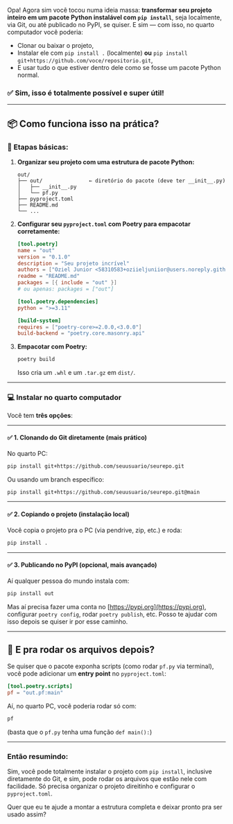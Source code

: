 Opa! Agora sim você tocou numa ideia massa: **transformar seu projeto inteiro em um pacote Python instalável com `pip install`**, seja localmente, via Git, ou até publicado no PyPI, se quiser. E sim — com isso, no quarto computador você poderia:

- Clonar ou baixar o projeto,
- Instalar ele com `pip install .` (localmente) **ou** `pip install git+https://github.com/voce/repositorio.git`,
- E usar tudo o que estiver dentro dele como se fosse um pacote Python normal.

### ✅ Sim, isso é totalmente possível e super útil!

---

## 📦 Como funciona isso na prática?

### 🔧 Etapas básicas:

1. **Organizar seu projeto com uma estrutura de pacote Python:**

   ```
   out/
   ├── out/               ← diretório do pacote (deve ter __init__.py)
   │   ├── __init__.py
   │   └── pf.py
   ├── pyproject.toml
   ├── README.md
   └── ...
   ```

2. **Configurar seu `pyproject.toml` com Poetry para empacotar corretamente:**

   ```toml
   [tool.poetry]
   name = "out"
   version = "0.1.0"
   description = "Seu projeto incrível"
   authors = ["Oziel Junior <58310583+oziieljuniior@users.noreply.github.com>"]
   readme = "README.md"
   packages = [{ include = "out" }]
   # ou apenas: packages = ["out"]

   [tool.poetry.dependencies]
   python = ">=3.11"

   [build-system]
   requires = ["poetry-core>=2.0.0,<3.0.0"]
   build-backend = "poetry.core.masonry.api"
   ```

3. **Empacotar com Poetry:**

   ```bash
   poetry build
   ```

   Isso cria um `.whl` e um `.tar.gz` em `dist/`.

---

### 💻 Instalar no quarto computador

Você tem **três opções**:

---

#### ✅ **1. Clonando do Git diretamente (mais prático)**

No quarto PC:

```bash
pip install git+https://github.com/seuusuario/seurepo.git
```

Ou usando um branch específico:

```bash
pip install git+https://github.com/seuusuario/seurepo.git@main
```

---

#### ✅ **2. Copiando o projeto (instalação local)**

Você copia o projeto pra o PC (via pendrive, zip, etc.) e roda:

```bash
pip install .
```

---

#### ✅ **3. Publicando no PyPI (opcional, mais avançado)**

Aí qualquer pessoa do mundo instala com:

```bash
pip install out
```

Mas aí precisa fazer uma conta no [https://pypi.org](https://pypi.org), configurar `poetry config`, rodar `poetry publish`, etc. Posso te ajudar com isso depois se quiser ir por esse caminho.

---

## 🤔 E pra rodar os arquivos depois?

Se quiser que o pacote exponha scripts (como rodar `pf.py` via terminal), você pode adicionar um **entry point** no `pyproject.toml`:

```toml
[tool.poetry.scripts]
pf = "out.pf:main"
```

Aí, no quarto PC, você poderia rodar só com:

```bash
pf
```

(basta que o `pf.py` tenha uma função `def main():`)

---

### Então resumindo:  
Sim, você pode totalmente instalar o projeto com `pip install`, inclusive diretamente do Git, e sim, pode rodar os arquivos que estão nele com facilidade. Só precisa organizar o projeto direitinho e configurar o `pyproject.toml`.

Quer que eu te ajude a montar a estrutura completa e deixar pronto pra ser usado assim?